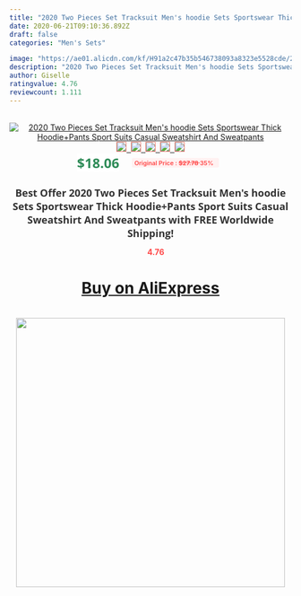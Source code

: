 ```yaml
---
title: "2020 Two Pieces Set Tracksuit Men's hoodie Sets Sportswear Thick Hoodie+Pants Sport Suits Casual Sweatshirt And Sweatpants"
date: 2020-06-21T09:10:36.892Z
draft: false
categories: "Men's Sets"

image: "https://ae01.alicdn.com/kf/H91a2c47b35b546738093a8323e5528cde/2020-Two-Pieces-Set-Tracksuit-Men-s-hoodie-Sets-Sportswear-Thick-Hoodie-Pants-Sport-Suits-Casual.png_220x220.png"
description: "2020 Two Pieces Set Tracksuit Men's hoodie Sets Sportswear Thick Hoodie+Pants Sport Suits Casual Sweatshirt And Sweatpants"
author: Giselle
ratingvalue: 4.76
reviewcount: 1.111
---
```

<br>
<div style="text-align: center;">
<a href="https://s.click.aliexpress.com/e/_AVpOk9" target="_blank" rel="nofollow noopener noreferrer"><img alt="2020 Two Pieces Set Tracksuit Men's hoodie Sets Sportswear Thick Hoodie+Pants Sport Suits Casual Sweatshirt And Sweatpants" class="magnifier-image" src="https://ae01.alicdn.com/kf/H91a2c47b35b546738093a8323e5528cde/2020-Two-Pieces-Set-Tracksuit-Men-s-hoodie-Sets-Sportswear-Thick-Hoodie-Pants-Sport-Suits-Casual.png_220x220.png_640x640.jpg">
<br>
<img style="border:1px solid salmon" src="https://ae01.alicdn.com/kf/H91a2c47b35b546738093a8323e5528cde/2020-Two-Pieces-Set-Tracksuit-Men-s-hoodie-Sets-Sportswear-Thick-Hoodie-Pants-Sport-Suits-Casual.png_120x120.jpg">&nbsp;&nbsp;<img style="border:1px solid salmon" src="https://ae01.alicdn.com/kf/Hf4f30b6e051e4f698ae19f1c42cabe8bz/2020-Two-Pieces-Set-Tracksuit-Men-s-hoodie-Sets-Sportswear-Thick-Hoodie-Pants-Sport-Suits-Casual.png_120x120.jpg">&nbsp;&nbsp;<img style="border:1px solid salmon" src="https://ae01.alicdn.com/kf/Hdb6558c95b7b4875a843944a899b0f7ef/2020-Two-Pieces-Set-Tracksuit-Men-s-hoodie-Sets-Sportswear-Thick-Hoodie-Pants-Sport-Suits-Casual.png_120x120.jpg">&nbsp;&nbsp;<img style="border:1px solid salmon" src="https://ae01.alicdn.com/kf/Heef1c5752416458a917fd71aec26a6c8c/2020-Two-Pieces-Set-Tracksuit-Men-s-hoodie-Sets-Sportswear-Thick-Hoodie-Pants-Sport-Suits-Casual.png_120x120.jpg">&nbsp;&nbsp;<img style="border:1px solid salmon" src="https://ae01.alicdn.com/kf/H0d77b5250c2d475fbc3d207f9832ddb7g/2020-Two-Pieces-Set-Tracksuit-Men-s-hoodie-Sets-Sportswear-Thick-Hoodie-Pants-Sport-Suits-Casual.png_120x120.jpg"></a></div><br0>
<div style="text-align: center;"><span style="background-color: white; border: 0px; box-sizing: border-box; color: seagreen; display: inline-block; font-family: &quot;open sans&quot; , &quot;arial&quot; , &quot;helvetica&quot; , sans-serif , &quot;heiti&quot;; font-size: 24px; font-stretch: inherit; font-weight: 700; line-height: inherit; margin: 0px 10px 0px 0px; padding: 0px; vertical-align: middle;">$18.06 </span>
<span style="background: rgb(255 , 241 , 241); border-radius: 3px; border: 0px; box-sizing: border-box; color: #ff4747; display: inline-block; font-family: inherit; font-size: 12px; font-stretch: inherit; font-style: inherit; font-variant: inherit; font-weight: 600; line-height: inherit; margin: 0px; padding: 2px 5px; transform: scale(0.9); vertical-align: middle;">Original Price : <b style="text-decoration: line-through;">$27.78 </b> 35%&nbsp;&nbsp;</span></div>
<h1 style="color: #333333; display: inline-block; font-family: &quot;open sans&quot; , &quot;arial&quot; , &quot;helvetica&quot; , sans-serif , &quot;heiti&quot;; font-size: 18px; font-stretch: inherit; font-weight: 700; text-align: center;">Best Offer 2020 Two Pieces Set Tracksuit Men's hoodie Sets Sportswear Thick Hoodie+Pants Sport Suits Casual Sweatshirt And Sweatpants with FREE Worldwide Shipping!</h1>
<div style="color: #ff4747; text-align: center;">
<img src="https://4.bp.blogspot.com/-M0ZcTcb-5uY/XleCXlxnR4I/AAAAAAAAAEc/OrjgMkXV1oMQFaCRZj5HQwOCBcu3w1FegCPcBGAYYCw/s1600/star.png" style="height: 15px;">&nbsp;<b>4.76</b></div>
<div class="button_cont" align="center"><a class="buynow_a" href="https://s.click.aliexpress.com/e/_AVpOk9" target="_blank" rel="nofollow noopener noreferrer"><H1>Buy on AliExpress</H1></a></div><br>
<div class="separator" style="clear: both; text-align: center;">
<img src="https://lh3.googleusercontent.com/-pTy5HemUv9M/XlePHvY0dAI/AAAAAAAAAE4/0nX5iRUoIWY8eMW9Dpxeirr157OZliDIgCLcBGAsYHQ/s1600/badge.gif" width="480">
</div>

